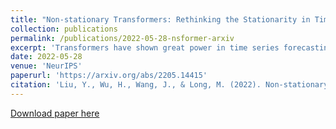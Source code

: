 ```yaml
---
title: "Non-stationary Transformers: Rethinking the Stationarity in Time Series Forecasting"
collection: publications
permalink: /publications/2022-05-28-nsformer-arxiv
excerpt: 'Transformers have shown great power in time series forecasting due to their global-range modeling ability. However, their performance can degenerate terribly on non-stationary real-world data in which the joint distribution changes over time. Previous studies primarily adopt stationarization to reduce the non-stationarity of original series for better predictability. But the stationarized series deprived of inherent non-stationarity can be less instructive for real-world bursty events forecasting. This problem, termed over-stationarization in this paper, leads Transformers to generate indistinguishable temporal attentions for different series and impedes the predictive capability of deep models. To tackle the dilemma between series predictability and model capability, we propose Non-stationary Transformers as a generic framework with two interdependent modules: Series Stationarization and De-stationary Attention. Concretely, Series Stationarization unifies the statistics of each input and converts the output with restored statistics for better predictability. To address over-stationarization, De-stationary Attention is devised to recover the intrinsic non-stationary information into temporal dependencies by approximating distinguishable attentions learned from unstationarized series. Our Non-stationary Transformers framework consistently boosts mainstream Transformers by a large margin, which reduces **49.43%** MSE on Transformer, **47.34%** on Informer, and **46.89%** on Reformer, **making each of them the state-of-the-art in time series forecasting**.'
date: 2022-05-28
venue: 'NeurIPS'
paperurl: 'https://arxiv.org/abs/2205.14415'
citation: 'Liu, Y., Wu, H., Wang, J., & Long, M. (2022). Non-stationary Transformers: Rethinking the Stationarity in Time Series Forecasting. NeurIPS 2022.'
---
```


[Download paper here](https://arxiv.org/pdf/2205.14415.pdf)

